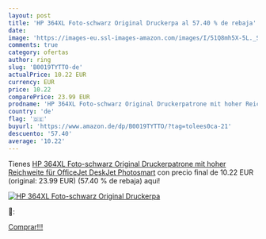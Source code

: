 ```yaml
---
layout: post
title: 'HP 364XL Foto-schwarz Original Druckerpa al 57.40 % de rebaja'
date: 
image: 'https://images-eu.ssl-images-amazon.com/images/I/51Q8mh5X-5L._SL200_.jpg'
comments: true
category: ofertas
author: ring
slug: 'B0019TYTTO-de'
actualPrice: 10.22 EUR
currency: EUR
price: 10.22
comparePrice: 23.99 EUR
prodname: 'HP 364XL Foto-schwarz Original Druckerpatrone mit hoher Reichweite für OfficeJet  DeskJet  Photosmart'
country: 'de'
flag: '🇩🇪'
buyurl: 'https://www.amazon.de/dp/B0019TYTTO/?tag=tolees0ca-21'
descuento: '57.40'
average: '10.22'
---
```


Tienes [HP 364XL Foto-schwarz Original Druckerpatrone mit hoher Reichweite für OfficeJet  DeskJet  Photosmart](https://www.amazon.de/dp/B0019TYTTO/?tag=tolees0ca-21) con precio final de  10.22 EUR (original: 23.99 EUR) (57.40 %  de rebaja) aqui!

[![HP 364XL Foto-schwarz Original Druckerpa](https://images-eu.ssl-images-amazon.com/images/I/51Q8mh5X-5L._SL200_.jpg)](https://www.amazon.de/dp/B0019TYTTO/?tag=tolees0ca-21)

🔎:


[Comprar!!!](https://www.amazon.de/dp/B0019TYTTO/?tag=tolees0ca-21)
